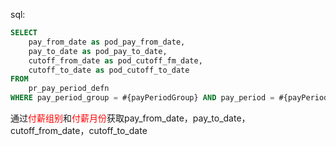 sql:

```sql
SELECT  
    pay_from_date as pod_pay_from_date,  
    pay_to_date as pod_pay_to_date,  
    cutoff_from_date as pod_cutoff_fm_date,  
    cutoff_to_date as pod_cutoff_to_date  
FROM  
    pr_pay_period_defn  
WHERE pay_period_group = #{payPeriodGroup} AND pay_period = #{payPeriod}
```
通过<font color="#ff0000">付薪组别</font>和<font color="#ff0000">付薪月份</font>获取pay_from_date，pay_to_date，cutoff_from_date，cutoff_to_date
